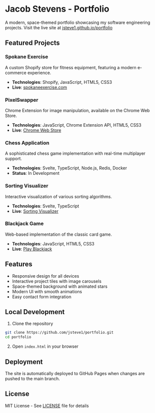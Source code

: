 # Jacob Stevens - Portfolio

A modern, space-themed portfolio showcasing my software engineering projects. Visit the live site at [jsteve1.github.io/portfolio](https://jsteve1.github.io/portfolio)

## Featured Projects

### Spokane Exercise
A custom Shopify store for fitness equipment, featuring a modern e-commerce experience.
- **Technologies**: Shopify, JavaScript, HTML5, CSS3
- **Live**: [spokaneexercise.com](https://spokaneexercise.com)

### PixelSwapper
Chrome Extension for image manipulation, available on the Chrome Web Store.
- **Technologies**: JavaScript, Chrome Extension API, HTML5, CSS3
- **Live**: [Chrome Web Store](https://chromewebstore.google.com/detail/pixelswapper/enhmfpbfjbjiephieckdkjipnjnknfim)

### Chess Application
A sophisticated chess game implementation with real-time multiplayer support.
- **Technologies**: Svelte, TypeScript, Node.js, Redis, Docker
- **Status**: In Development

### Sorting Visualizer
Interactive visualization of various sorting algorithms.
- **Technologies**: Svelte, TypeScript
- **Live**: [Sorting Visualizer](https://jsteve1.github.io/sorts/)

### Blackjack Game
Web-based implementation of the classic card game.
- **Technologies**: JavaScript, HTML5, CSS3
- **Live**: [Play Blackjack](https://jsteve1.github.io/blackjack/)

## Features
- Responsive design for all devices
- Interactive project tiles with image carousels
- Space-themed background with animated stars
- Modern UI with smooth animations
- Easy contact form integration

## Local Development
1. Clone the repository
```bash
git clone https://github.com/jsteve1/portfolio.git
cd portfolio
```

2. Open `index.html` in your browser

## Deployment
The site is automatically deployed to GitHub Pages when changes are pushed to the main branch.

## License
MIT License - See [LICENSE](LICENSE) file for details 
